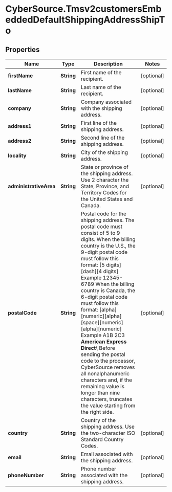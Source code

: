 # CyberSource.Tmsv2customersEmbeddedDefaultShippingAddressShipTo

## Properties
Name | Type | Description | Notes
------------ | ------------- | ------------- | -------------
**firstName** | **String** | First name of the recipient.  | [optional] 
**lastName** | **String** | Last name of the recipient.  | [optional] 
**company** | **String** | Company associated with the shipping address.  | [optional] 
**address1** | **String** | First line of the shipping address.  | [optional] 
**address2** | **String** | Second line of the shipping address.  | [optional] 
**locality** | **String** | City of the shipping address.  | [optional] 
**administrativeArea** | **String** | State or province of the shipping address. Use 2 character the State, Province, and Territory Codes for the United States and Canada.  | [optional] 
**postalCode** | **String** | Postal code for the shipping address. The postal code must consist of 5 to 9 digits.  When the billing country is the U.S., the 9-digit postal code must follow this format: [5 digits][dash][4 digits]  Example 12345-6789  When the billing country is Canada, the 6-digit postal code must follow this format: [alpha][numeric][alpha][space][numeric][alpha][numeric]  Example A1B 2C3  **American Express Direct**\\ Before sending the postal code to the processor, CyberSource removes all nonalphanumeric characters and, if the remaining value is longer than nine characters, truncates the value starting from the right side.  | [optional] 
**country** | **String** | Country of the shipping address. Use the two-character ISO Standard Country Codes.  | [optional] 
**email** | **String** | Email associated with the shipping address.  | [optional] 
**phoneNumber** | **String** | Phone number associated with the shipping address.  | [optional] 


